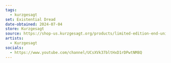 ```yaml
---
tags:
  - kurzgesagt
set: Existential Dread
date-obtained: 2024-07-04
store: Kurzgesagt
source: https://shop-us.kurzgesagt.org/products/limited-edition-end-universe-pin
artists:
  - Kurzgesagt
socials:
  - https://www.youtube.com/channel/UCsXVk37bltHxD1rDPwtNM8Q
---
```

